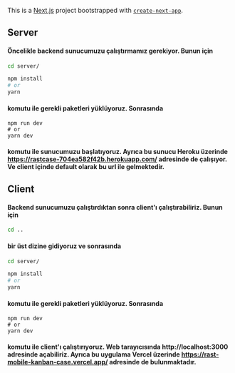 This is a [Next.js](https://nextjs.org/) project bootstrapped with [`create-next-app`](https://github.com/vercel/next.js/tree/canary/packages/create-next-app).

## Server

#### Öncelikle backend sunucumuzu çalıştırmamız gerekiyor. Bunun için

```bash
cd server/

npm install
# or
yarn
```

#### komutu ile gerekli paketleri yüklüyoruz. Sonrasında

```
npm run dev
# or
yarn dev
```

#### komutu ile sunucumuzu başlatıyoruz. Ayrıca bu sunucu Heroku üzerinde https://rastcase-704ea582f42b.herokuapp.com/ adresinde de çalışıyor. Ve client içinde default olarak bu url ile gelmektedir.

## Client

#### Backend sunucumuzu çalıştırdıktan sonra client'ı çalıştırabiliriz. Bunun için

```bash
cd ..
```

#### bir üst dizine gidiyoruz ve sonrasında

```bash
cd server/

npm install
# or
yarn
```

#### komutu ile gerekli paketleri yüklüyoruz. Sonrasında

```
npm run dev
# or
yarn dev
```

#### komutu ile client'ı çalıştırıyoruz. Web tarayıcısında http://localhost:3000 adresinde açabiliriz. Ayrıca bu uygulama Vercel üzerinde https://rast-mobile-kanban-case.vercel.app/ adresinde de bulunmaktadır.
